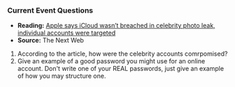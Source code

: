 ### Current Event Questions
* **Reading:** [Apple says iCloud wasn’t breached in celebrity photo leak, individual accounts were targeted](https://raw.githubusercontent.com/LanguageAndDiplomacy/IntroCS/master/currentEvents/sharks_and_the_internet.md)
* **Source:** The Next Web
1. According to the article, how were the celebrity accounts comrpomised?
2. Give an example of a good password you might use for an online account. Don't write one of your REAL passwords, just give an example of how you may structure one.
